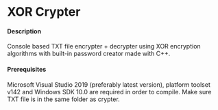 # XOR Crypter
#### Description
Console based TXT file encrypter + decrypter using XOR encryption algorithms with built-in password creator made with C++.
#### Prerequisites
Microsoft Visual Studio 2019 (preferably latest version), platform toolset v142 and Windows SDK 10.0 are required in order to
compile. Make sure TXT file is in the same folder as crypter.
